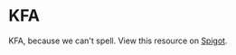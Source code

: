 KFA
===

KFA, because we can't spell.
View this resource on [Spigot](https://www.spigotmc.org/resources/kfa-open-source-gamemode.7465/).
